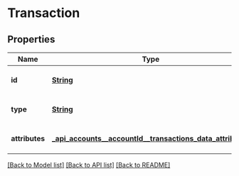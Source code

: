 # Transaction
## Properties

Name | Type | Description | Notes
------------ | ------------- | ------------- | -------------
**id** | [**String**](string.md) |  | [optional] [default to null]
**type** | [**String**](string.md) |  | [optional] [default to null]
**attributes** | [**_api_accounts__accountId__transactions_data_attributes**](_api_accounts__accountId__transactions_data_attributes.md) |  | [optional] [default to null]

[[Back to Model list]](../README.md#documentation-for-models) [[Back to API list]](../README.md#documentation-for-api-endpoints) [[Back to README]](../README.md)

